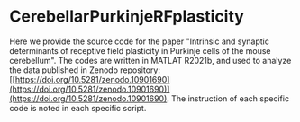# CerebellarPurkinjeRFplasticity

Here we provide the source code for the paper "Intrinsic and synaptic determinants of receptive field plasticity in Purkinje cells of the mouse cerebellum". The codes are written in MATLAT R2021b, and used to analyze the data published in Zenodo repository: [[https://doi.org/10.5281/zenodo.10901690](https://doi.org/10.5281/zenodo.10901690)](https://doi.org/10.5281/zenodo.10901690). The instruction of each specific code is noted in each specific script.
